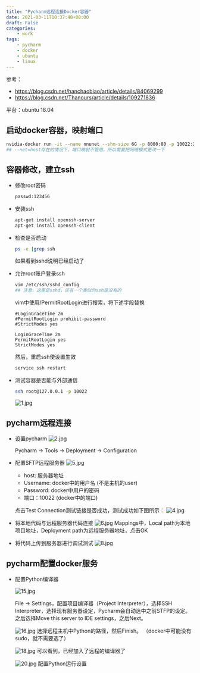 ```yaml
---
title: "Pycharm远程连接Docker容器"
date: 2021-03-11T10:37:48+08:00
draft: False
categories:
    - work
tags:
    - pycharm
    - docker
    - ubuntu
    - linux
---
```


参考：
- https://blog.csdn.net/hanchaobiao/article/details/84069299
- https://blog.csdn.net/Thanours/article/details/109271836
  
平台：ubuntu 18.04

## 启动docker容器，映射端口

```bash
nvidia-docker run -it --name nnunet --shm-size 6G -p 8000:80 -p 10022:22 -p 5000:5000 -v /home/MiaoMiaoYang:/MiaoMiaoYang miaomiaoyang/pytorch:nnunet
## --net=host存在的情况下，端口映射不管用，所以需要把网络模式更改一下
```

## 容器修改，建立ssh

- 修改root密码
    ```bash
    passwd:123456
    ```
- 安装ssh
    ```bash
    apt-get install openssh-server
    apt-get install openssh-client
    ```
- 检查是否启动
    ```bash
    ps -e |grep ssh
    ```
    如果看到sshd说明已经启动了

- 允许root账户登录ssh
    ```bash
    vim /etc/ssh/sshd_config
    ## 注意，这里是sshd，还有一个类似的ssh是没有的
    ```
    vim中使用/PermitRootLogin进行搜索，将下述字段替换
    ```
    #LoginGraceTime 2m
    #PermitRootLogin prohibit-password
    #StrictModes yes
 
    LoginGraceTime 2m
    PermitRootLogin yes
    StrictModes yes
    ```
    然后，重启ssh使设置生效
    ```bash
    service ssh restart
    ```


- 测试容器是否能与外部通信

    ```bash
    ssh root@127.0.0.1 -p 10022
    ```

    ![1.jpg](https://i.loli.net/2021/07/22/WaoA9JXpxOuQvHy.jpg)


## pycharm远程连接

- 设置pycharm
    ![2.jpg](https://i.loli.net/2021/07/22/4X6Lsb2tEzkavVx.jpg)

    Pycharm $\rightarrow$ Tools $\rightarrow$ Deployment $\rightarrow$  Configuration  

- 配置SFTP远程服务器
    ![5.jpg](https://i.loli.net/2021/07/22/1IFxy58D2GkNJaM.jpg) 
    
    - host: 服务器地址
    - Username: docker中的用户名 (不是主机的user)
    - Password: docker中用户的密码
    - 端口：10022 (docker中的端口)
    
    点击Test Connection测试链接是否成功，测试成功如下图所示：
    ![4.jpg](https://i.loli.net/2021/07/22/YXr9J4qkOdPpFNH.jpg)


- 将本地代码与远程服务器代码连接
    ![6.jpg](https://i.loli.net/2021/07/22/FcoM9BReS3b2AhG.jpg)
    Mappings中，Local path为本地项目地址，Deployment path为远程服务器地址，点击OK

- 将代码上传到服务器进行调试测试
    ![8.jpg](https://i.loli.net/2021/07/22/PWsa4Ylhw8U952S.jpg)


## pycharm配置docker服务

- 配置Python编译器

    ![15.jpg](https://i.loli.net/2021/07/22/SFrpvM86l3baCfJ.jpg)

    File $\rightarrow$ Settings，配置项目编译器（Project Interpreter），选择SSH Interpreter，选择现有服务器设定，Pycharm会自动选中之前STFP的设定。
    之后选择Move this server to IDE settings，之后Next。

    ![16.jpg](https://i.loli.net/2021/07/22/6oBesWOAmLdwNCy.jpg)
    选择远程主机中Python的路径，然后Finish。
    （docker中可能没有sudo，就不需要选了）

    ![18.jpg](https://i.loli.net/2021/07/22/OKnNbkJhsivBS35.jpg)
    可以看到，已经加入了远程的编译器了

    ![20.jpg](https://i.loli.net/2021/07/22/fTdSMhOFQYP3xrX.jpg)
    配置Python运行设置